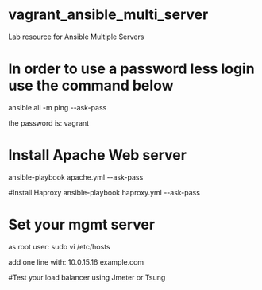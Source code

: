 # vagrant_ansible_multi_server
Lab resource for Ansible Multiple Servers

# In order to use a password less login use the command below
ansible all -m ping --ask-pass

the password is: vagrant

# Install Apache Web server
ansible-playbook apache.yml --ask-pass

#Install Haproxy
ansible-playbook haproxy.yml --ask-pass

# Set your mgmt server
as root user: 
sudo vi /etc/hosts

add one line with:
10.0.15.16 example.com 

#Test your load balancer using Jmeter or Tsung

